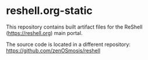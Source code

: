 # reshell.org-static
This repository contains built artifact files for the ReShell (https://reshell.org) main portal.

The source code is located in a different repository: https://github.com/zenOSmosis/reshell
